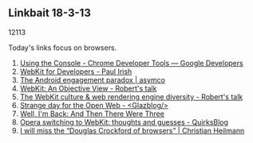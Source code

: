 <article><h2>Linkbait 18-3-13</h2><time><span class="day">1</span><span class="month">2</span><span class="year">113</span></time><p>Today's links focus on browsers.</p>		<ol class="linkbait">			<li><a href="https://developers.google.com/chrome-developer-tools/docs/console">Using the Console - Chrome Developer Tools &mdash; Google Developers</a></li>			<li><a href="http://paulirish.com/2013/webkit-for-developers/">WebKit for Developers - Paul Irish</a></li>			<li><a href="http://www.asymco.com/2012/11/26/the-android-engagement-paradox/">The Android engagement paradox | asymco</a></li>			<li><a href="http://robertnyman.com/2013/02/14/webkit-an-objective-view/">WebKit: An Objective View - Robert's talk</a></li>			<li><a href="http://robertnyman.com/2013/02/13/the-webkit-culture-web-rendering-engine-diversity/">The WebKit culture &amp; web rendering engine diversity - Robert's talk</a></li>			<li><a href="http://www.glazman.org/weblog/dotclear/index.php?post/2013/02/13/Strange-day-for-the-Open-Web">Strange day for the Open Web - &lt;Glazblog/&gt;</a></li>			<li><a href="http://robert.ocallahan.org/2013/02/and-then-there-were-three.html">Well, I'm Back: And Then There Were Three</a></li>			<li><a href="http://www.quirksmode.org/blog/archives/2013/02/opera_switching.html">Opera switching to WebKit: thoughts and guesses - QuirksBlog</a></li>			<li><a href="http://christianheilmann.com/2013/02/13/i-will-miss-the-douglas-crockford-of-browsers/">I will miss the &ldquo;Douglas Crockford of browsers&rdquo; | Christian Heilmann</a></li>		</ol></article>